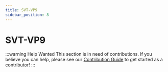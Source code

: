 ```yaml
---
title: SVT-VP9
sidebar_position: 8
---
```


# SVT-VP9

:::warning Help Wanted
This section is in need of contributions. If you believe you can help, please see our [Contribution Guide](../docs/contribution-guide.md) to get started as a contributor!
:::